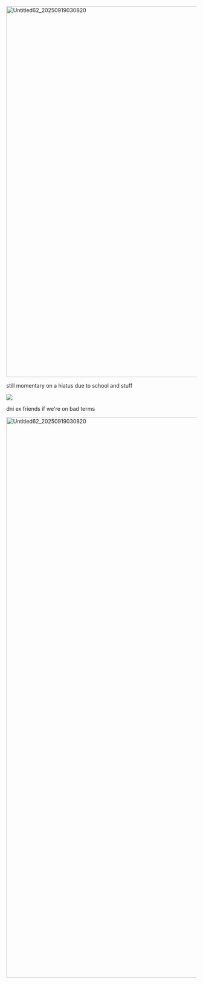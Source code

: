 <img width="900" height="978" alt="Untitled62_20250919030820" src="https://github.com/user-attachments/assets/7900430e-ab88-4196-b98e-9ec9907de024" />

still momentary on a hiatus due to school and stuff

![](https://komarev.com/ghpvc/?username=ELLERN4TE&color=000000&label=RACES-WON&style=for-the-badge)



dni ex friends if we're on bad terms


<img width="1200" height="1478" alt="Untitled62_20250919030820" src="https://github.com/user-attachments/assets/420e3dd3-12b3-4051-8c85-668d5e3c3e5f" />


